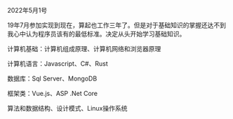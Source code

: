 2022年5月1号

19年7月参加实现到现在，算起也工作三年了。但是对于基础知识的掌握还达不到我心中认为程序员该有的最低标准。决定从头开始学习基础知识。

计算机基础：计算机组成原理、计算机网络和浏览器原理

计算机语言：Javascript、C#、Rust

数据库：Sql Server、MongoDB

框架类：Vue.js、ASP .Net Core

算法和数据结构、设计模式、Linux操作系统







